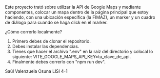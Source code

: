 Este proyecto trató sobre utilizar la API de Google Maps y mediante componentes, colocar un mapa dentro de la página principal que estoy haciendo, con una ubicación específica (la FIMAZ), un marker y un cuadro de diálogo para cuando se haga click en el marker.


¿Cómo correrlo localmente?
1. Primero debes de clonar el repositorio.
2. Debes instalar las dependencias.
3. Tienes que hacer el archivo ".env" en la raíz del directorio y colocal lo siguiente: VITE_GOOGLE_MAPS_API_KEY=tu_clave_de_api.
4. Finalmente debes correrlo con "npm run dev".


Saúl Valenzuela Osuna
LISI 4-1